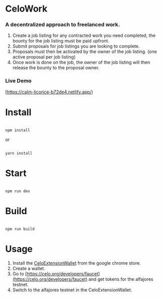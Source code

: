 # CeloWork
### A decentralized approach to freelanced work.

1. Create a job listing for any contracted work you need completed, the bounty for the job listing must be paid upfront.
2. Submit proposals for job listings you are looking to complete.
3. Proposals must then be activated by the owner of the job listing. (one active proposal per job listing)
4. Once work is done on the job, the owner of the job listing will then release the bounty to the proposal owner.

### Live Demo
[https://calm-licorice-b72de4.netlify.app/)

# Install

```

npm install

```

or 

```

yarn install

```

# Start

```

npm run dev

```

# Build

```

npm run build

```
# Usage
1. Install the [CeloExtensionWallet](https://chrome.google.com/webstore/detail/celoextensionwallet/kkilomkmpmkbdnfelcpgckmpcaemjcdh?hl=en) from the google chrome store.
2. Create a wallet.
3. Go to [https://celo.org/developers/faucet](https://celo.org/developers/faucet) and get tokens for the alfajores testnet.
4. Switch to the alfajores testnet in the CeloExtensionWallet.
